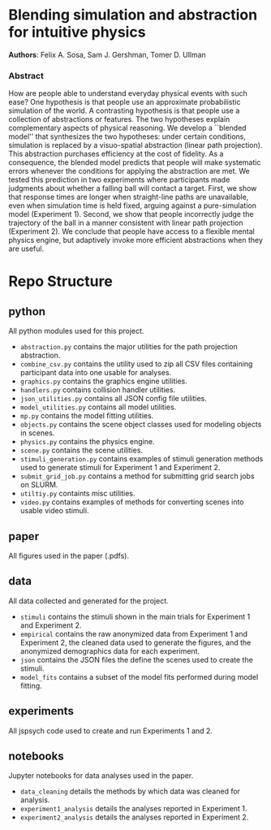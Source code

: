 # Blending simulation and abstraction for intuitive physics
**Authors**: Felix A. Sosa, Sam J. Gershman, Tomer D. Ullman

### Abstract
How are people able to understand everyday physical events with such ease? One hypothesis is that people use an approximate probabilistic simulation of the world. A contrasting hypothesis is that people use a collection of abstractions or features. The two hypotheses explain complementary aspects of physical reasoning. We develop a ``blended model'' that synthesizes the two hypotheses: under certain conditions, simulation is replaced by a visuo-spatial abstraction (linear path projection). This abstraction purchases efficiency at the cost of fidelity. As a consequence, the blended model predicts that people will make systematic errors whenever the conditions for applying the abstraction are met. We tested this prediction in two experiments where participants made judgments about whether a falling ball will contact a target. First,  we show that response times are longer when straight-line paths are unavailable, even when simulation time is held fixed, arguing against a pure-simulation model (Experiment 1). Second, we show that people incorrectly judge the trajectory of the ball in a manner consistent with linear path projection (Experiment 2). We conclude that people have access to a flexible mental physics engine, but adaptively invoke more efficient abstractions when they are useful.

# Repo Structure

<PUT TREE HERE>

## python
All python modules used for this project.

- ```abstraction.py``` contains the major utilities for the path projection abstraction.
- ```combine_csv.py``` contains the utility used to zip all CSV files containing participant data into one usable for analyses.
- ```graphics.py``` contains the graphics engine utilities.
- ```handlers.py``` contains collision handler utilities.
- ```json_utilities.py``` contains all JSON config file utilities.
- ```model_utilities.py``` contains all model utilities.
- ```mp.py``` contains the model fitting utilities.
- ```objects.py``` contains the scene object classes used for modeling objects in scenes.
- ```physics.py``` contains the physics engine.
- ```scene.py``` contains the scene utilities.
- ```stimuli_generation.py``` contains examples of stimuli generation methods used to generate stimuli for Experiment 1 and Experiment 2.
- ```submit_grid_job.py``` contains a method for submitting grid search jobs on SLURM.
- ```utiltiy.py``` containts misc utilities.
- ```video.py``` contains examples of methods for converting scenes into usable video stimuli.

## paper
All figures used in the paper (.pdfs).

## data
All data collected and generated for the project.
- ```stimuli``` contains the stimuli shown in the main trials for Experiment 1 and Experiment 2.
- ```empirical``` contains the raw anonymized data from Experiment 1 and Experiment 2, the cleaned data used to generate the figures, and the anonymized demographics data for each experiment.
- ```json``` contains the JSON files the define the scenes used to create the stimuli.
- ```model_fits``` contains a subset of the model fits performed during model fitting.

## experiments
All jspsych code used to create and run Experiments 1 and 2.

## notebooks
Jupyter notebooks for data analyses used in the paper.

- ```data_cleaning``` details the methods by which data was cleaned for analysis.
- ```experiment1_analysis``` details the analyses reported in Experiment 1.
- ```experiment2_analysis``` details the analyses reported in Experiment 2.
